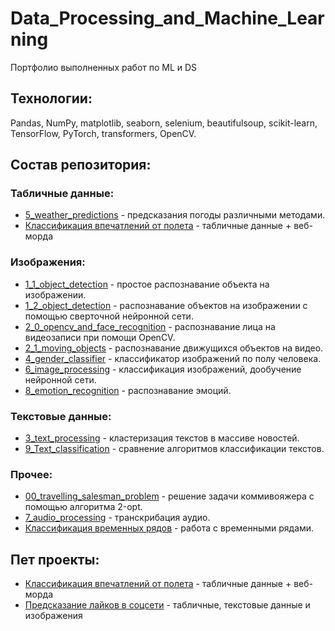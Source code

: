 # Data_Processing_and_Machine_Learning
Портфолио выполненных работ по ML и DS

## Технологии:
Pandas, NumPy, matplotlib, seaborn, selenium, beautifulsoup, scikit-learn, TensorFlow, PyTorch, transformers, OpenCV.

## Состав репозитория:

### Табличные данные:
* [5_weather_predictions](https://github.com/goralex02/Data_Processing_and_Machine_Learning/blob/main/5_weather_predictions.ipynb) - предсказания погоды различными методами.
* [Классификация впечатлений от полета](https://github.com/goralex02/Flight_satisfaction)  - табличные данные + веб-морда
### Изображения:
* [1_1_object_detection](https://github.com/goralex02/Data_Processing_and_Machine_Learning/blob/main/1_1_object_detection.ipynb) - простое распознавание объекта на изображении.
* [1_2_object_detection](https://github.com/goralex02/Data_Processing_and_Machine_Learning/blob/main/1_2_object_detecting_ipynb.ipynb) - распознавание объектов на изображении с помощью сверточной нейронной сети.
* [2_0_opencv_and_face_recognition](https://github.com/goralex02/Data_Processing_and_Machine_Learning/blob/main/2_0_opencv_and_face_recognition.ipynb) - распознавание лица на видеозаписи при помощи OpenCV.
* [2_1_moving_objects](https://github.com/goralex02/Data_Processing_and_Machine_Learning/blob/main/2_1_moving_objects.ipynb) - распознавание движущихся объектов на видео.
* [4_gender_classifier](https://github.com/goralex02/Data_Processing_and_Machine_Learning/blob/main/4_gender_classification.ipynb) - классификатор изображений по полу человека.
* [6_image_processing](https://github.com/goralex02/Data_Processing_and_Machine_Learning/blob/main/6_image_processing.ipynb) - классификация изображений, дообучение нейронной сети.
* [8_emotion_recognition](https://github.com/goralex02/Data_Processing_and_Machine_Learning/blob/main/8_emotion_recognition.ipynb) - распознавание эмоций.
### Текстовые данные:
* [3_text_processing](https://github.com/goralex02/Data_Processing_and_Machine_Learning/blob/main/3_Text_processing.ipynb) - кластеризация текстов в массиве новостей.
* [9_Text_classification](https://github.com/goralex02/Data_Processing_and_Machine_Learning/blob/main/9_Text_classification.ipynb) - сравнение алгоритмов классификации текстов.
### Прочее:
* [00_travelling_salesman_problem](https://github.com/goralex02/Data_Processing_and_Machine_Learning/blob/main/00_travelling_salesman_problem.m) - решение задачи коммивояжера с помощью алгоритма 2-opt.
* [7_audio_processing](https://github.com/goralex02/Data_Processing_and_Machine_Learning/blob/main/7_AudioProcessing.ipynb) - транскрибация аудио.
* [Классификация временных рядов](https://github.com/goralex02/vk-ds-test-2024/blob/main/solution.ipynb) - работа с временными рядами.

## Пет проекты:

* [Классификация впечатлений от полета](https://github.com/goralex02/Flight_satisfaction) - табличные данные + веб-морда
* [Предсказание лайков в соцсети](https://github.com/goralex02/Likes_prediction) - табличные, текстовые данные и изображения
